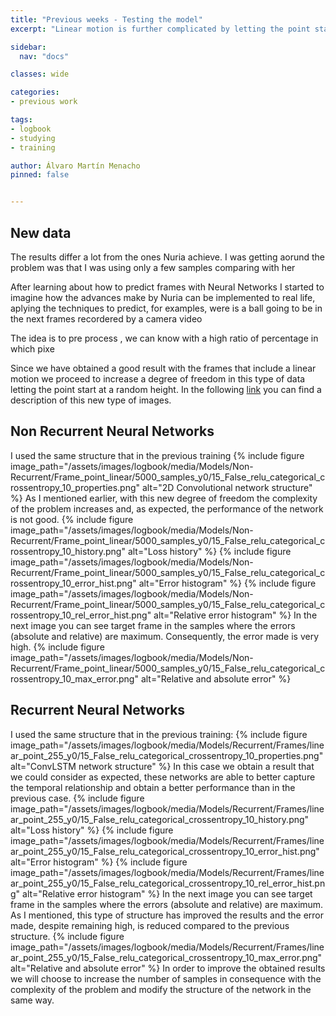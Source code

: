 ```yaml
---
title: "Previous weeks - Testing the model"
excerpt: "Linear motion is further complicated by letting the point start at a random height."

sidebar:
  nav: "docs"

classes: wide

categories:
- previous work

tags:
- logbook
- studying
- training

author: Álvaro Martín Menacho
pinned: false


---
```


## New data




The results differ a lot from the ones Nuria achieve.
I was getting aorund
the problem was that I was using only a few samples comparing with her



After learning about how to predict frames with Neural Networks I started to imagine how the advances make by Nuria can be implemented to real life, aplying the techniques to predict, for examples, were is a ball going to be in the next frames recordered by a camera video

The idea is to pre process , we can know with a high ratio of percentage in which pixe



Since we have obtained a good result with the frames that include a linear motion we proceed to increase a degree of freedom in this type of data letting the point start at a random height. In the following [link](https://roboticslaburjc.github.io/2017-tfm-nuria-oyaga/previous%20work/datasets/) you can find a description of this new type of images.

## Non Recurrent Neural Networks
I used the same structure that in the previous training
{% include figure image_path="/assets/images/logbook/media/Models/Non-Recurrent/Frame_point_linear/5000_samples_y0/15_False_relu_categorical_crossentropy_10_properties.png" alt="2D Convolutional network structure" %}
As I mentioned earlier, with this new degree of freedom the complexity of the problem increases and, as expected, the performance of the network is not good.
{% include figure image_path="/assets/images/logbook/media/Models/Non-Recurrent/Frame_point_linear/5000_samples_y0/15_False_relu_categorical_crossentropy_10_history.png" alt="Loss history" %}
{% include figure image_path="/assets/images/logbook/media/Models/Non-Recurrent/Frame_point_linear/5000_samples_y0/15_False_relu_categorical_crossentropy_10_error_hist.png" alt="Error histogram" %}
{% include figure image_path="/assets/images/logbook/media/Models/Non-Recurrent/Frame_point_linear/5000_samples_y0/15_False_relu_categorical_crossentropy_10_rel_error_hist.png" alt="Relative error histogram" %}
In the next image you can see target frame in the samples where the errors (absolute and relative) are maximum. Consequently, the error made is very high.
{% include figure image_path="/assets/images/logbook/media/Models/Non-Recurrent/Frame_point_linear/5000_samples_y0/15_False_relu_categorical_crossentropy_10_max_error.png" alt="Relative and absolute error" %}

## Recurrent Neural Networks
I used the same structure that in the previous training:
{% include figure image_path="/assets/images/logbook/media/Models/Recurrent/Frames/linear_point_255_y0/15_False_relu_categorical_crossentropy_10_properties.png" alt="ConvLSTM network structure" %}
In this case we obtain a result that we could consider as expected, these networks are able to better capture the temporal relationship and obtain a better performance than in the previous case.
{% include figure image_path="/assets/images/logbook/media/Models/Recurrent/Frames/linear_point_255_y0/15_False_relu_categorical_crossentropy_10_history.png" alt="Loss history" %}
{% include figure image_path="/assets/images/logbook/media/Models/Recurrent/Frames/linear_point_255_y0/15_False_relu_categorical_crossentropy_10_error_hist.png" alt="Error histogram" %}
{% include figure image_path="/assets/images/logbook/media/Models/Recurrent/Frames/linear_point_255_y0/15_False_relu_categorical_crossentropy_10_rel_error_hist.png" alt="Relative error histogram" %}
In the next image you can see target frame in the samples where the errors (absolute and relative) are maximum. As I mentioned, this type of structure has improved the results and the error made, despite remaining high, is reduced compared to the previous structure.
{% include figure image_path="/assets/images/logbook/media/Models/Recurrent/Frames/linear_point_255_y0/15_False_relu_categorical_crossentropy_10_max_error.png" alt="Relative and absolute error" %}
In order to improve the obtained results we will choose to increase the number of samples in consequence with the complexity of the problem and modify the structure of the network in the same way.
